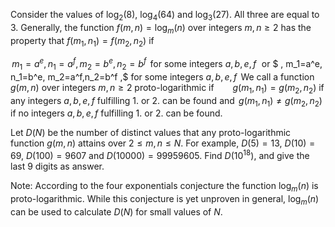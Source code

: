 Consider the values of $\log_2(8)$, $\log_4(64)$ and $\log_3(27)$. All three are equal to $3$.
Generally, the function $f(m,n)=\log_m(n)$ over integers $m,n \ge 2$ has the property that 
$f(m_1,n_1)=f(m_2,n_2)$ if

$\, m_1=a^e, n_1=a^f, m_2=b^e,n_2=b^f \,$ for some integers $a,b,e,f \, \,$ or 
 $ \, m_1=a^e, n_1=b^e, m_2=a^f,n_2=b^f \,$ for some integers $a,b,e,f \,$ 
We call a function $g(m,n)$ over integers $m,n \ge 2$ proto-logarithmic  if 
$\quad  \, \, \, \, g(m_1,n_1)=g(m_2,n_2)$ if any integers $a,b,e,f$ fulfilling 1. or 2. can be found
and $\, g(m_1,n_1) \ne g(m_2,n_2)$ if no integers $a,b,e,f$ fulfilling 1. or 2. can be found.

Let $D(N)$ be the number of distinct values that any proto-logarithmic function $g(m,n)$ attains over $2\le m, n\le N$.
For example, $D(5)=13$, $D(10)=69$, $D(100)=9607$ and $D(10000)=99959605$.
Find $D(10^{18})$, and give the last $9$ digits as answer.

Note: According to the four exponentials conjecture the function $\log_m(n)$ is proto-logarithmic. While this conjecture is yet unproven in general, $\log_m(n)$ can be used to calculate $D(N)$ for small values of $N$.